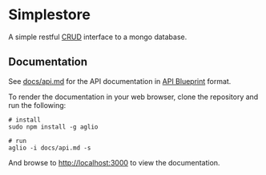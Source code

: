 # Simplestore

A simple restful
[CRUD](http://en.wikipedia.org/wiki/Create,_read,_update_and_delete) interface
to a mongo database.

## Documentation

See [docs/api.md](docs/api.md)
for the API documentation in [API Blueprint](https://apiblueprint.org/) format.

To render the documentation in your web browser, clone the repository and run
the following:

```
# install
sudo npm install -g aglio

# run
aglio -i docs/api.md -s
```

And browse to [http://localhost:3000](http://localhost:3000) to view the
documentation.
